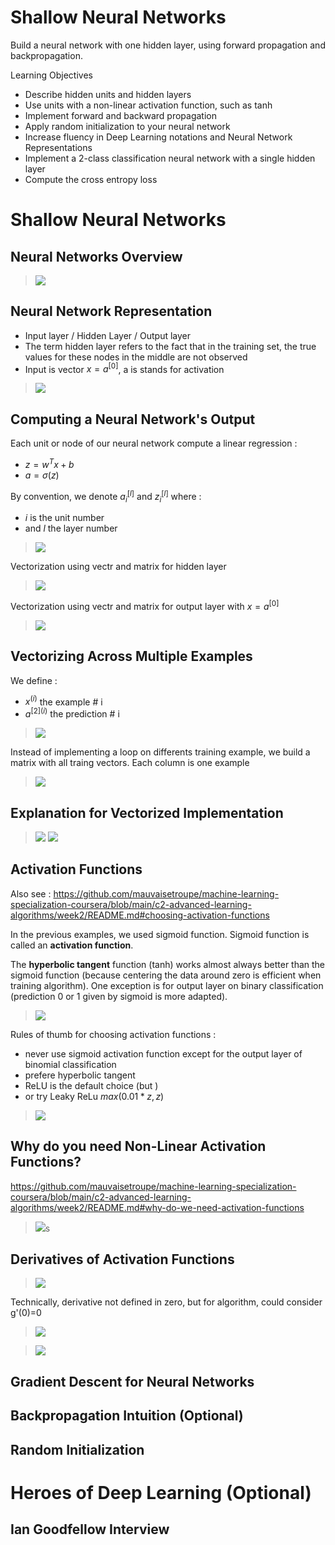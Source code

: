 # Shallow Neural Networks

Build a neural network with one hidden layer, using forward propagation and backpropagation.

Learning Objectives
- Describe hidden units and hidden layers
- Use units with a non-linear activation function, such as tanh
- Implement forward and backward propagation
- Apply random initialization to your neural network
- Increase fluency in Deep Learning notations and Neural Network Representations
- Implement a 2-class classification neural network with a single hidden layer
- Compute the cross entropy loss


# Shallow Neural Networks

## Neural Networks Overview

> <img src="./images/w03-01-Neural_Networks_Overview/img_2023-03-12_19-49-48.png">

## Neural Network Representation

- Input layer / Hidden Layer / Output layer
- The term hidden layer refers to the fact that in the training set, the true values for these nodes in the middle are not observed
- Input is vector $x = a^{[0]}$, a is stands for activation

> <img src="./images/w03-02-Neural_Network_Representation/img_2023-03-12_19-52-28.png">

## Computing a Neural Network's Output

Each unit or node of our neural network compute a linear regression :
- $z=w^Tx+b$
- $a=\sigma(z)$

By convention, we denote $a_i^{[l]}$ and $z_i^{[l]}$ where :
- $i$ is the unit number
- and $l$ the layer number

> <img src="./images/w03-03-Computing_a_Neural_Networks_Output/img_2023-03-13_18-53-50.png">

Vectorization using vectr and matrix for hidden layer

> <img src="./images/w03-03-Computing_a_Neural_Networks_Output/img_2023-03-13_21-17-59.png">

Vectorization using vectr and matrix for output layer with $x = a^{[0]}$


> <img src="./images/w03-03-Computing_a_Neural_Networks_Output/img_2023-03-13_21-18-01.png">

## Vectorizing Across Multiple Examples

We define :
- $x^{(i)}$ the example # i 
- $a^{[2](i)}$ the prediction # i 

> <img src="./images/w03-04-Vectorizing_Across_Multiple_Examples/img_2023-03-13_21-22-09.png">

Instead of implementing a loop on differents training example, we build a matrix with all traing vectors. Each column is one example

> <img src="./images/w03-04-Vectorizing_Across_Multiple_Examples/img_2023-03-13_21-22-11.png">

## Explanation for Vectorized Implementation

> <img src="./images/w03-05-Explanation_for_Vectorized_Implementation/img_2023-03-13_21-26-55.png">
> <img src="./images/w03-05-Explanation_for_Vectorized_Implementation/img_2023-03-13_21-26-57.png">

## Activation Functions

Also see : https://github.com/mauvaisetroupe/machine-learning-specialization-coursera/blob/main/c2-advanced-learning-algorithms/week2/README.md#choosing-activation-functions

In the previous examples, we used sigmoid function. Sigmoid function is called an **activation function**.

The **hyperbolic tangent** function (tanh) works almost always better than the sigmoid function (because centering the data around zero is efficient when training algorithm). One exception is for output layer on binary classification (prediction 0 or 1 given by sigmoid is more adapted).

> <img src="./images/w03-06-Activation_Functions/img_2023-03-13_22-17-18.png">

Rules of thumb for choosing activation functions : 
- never use sigmoid activation function except for the output layer of binomial classification
- prefere hyperbolic tangent
- ReLU is the default choice (but )
- or try Leaky ReLu $max(0.01*z,z)$

> <img src="./images/w03-06-Activation_Functions/img_2023-03-13_22-17-21.png">


## Why do you need Non-Linear Activation Functions?

https://github.com/mauvaisetroupe/machine-learning-specialization-coursera/blob/main/c2-advanced-learning-algorithms/week2/README.md#why-do-we-need-activation-functions

> <img src="./images/w03-07-Why_do_you_need_Non-Linear_Activation_Functions/img_2023-03-13_22-23-56.png">s

## Derivatives of Activation Functions

> <img src="./images/w03-08-Derivatives_of_Activation_Functions/img_2023-03-13_22-35-18.png">

Technically, derivative not defined in zero, but for algorithm, could consider g'(0)=0 

> <img src="./images/w03-08-Derivatives_of_Activation_Functions/img_2023-03-13_22-35-21.png">

> <img src="./images/w03-08-Derivatives_of_Activation_Functions/img_2023-03-13_22-35-23.png">

## Gradient Descent for Neural Networks

## Backpropagation Intuition (Optional)

## Random Initialization



# Heroes of Deep Learning (Optional)

## Ian Goodfellow Interview
